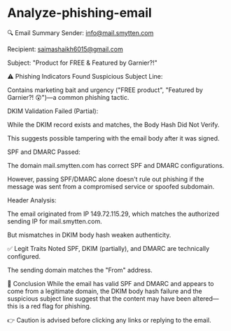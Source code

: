 # Analyze-phishing-email
🔍 Email Summary
Sender: info@mail.smytten.com

Recipient: saimashaikh6015@gmail.com

Subject: "Product for FREE & Featured by Garnier?!"

⚠️ Phishing Indicators Found
Suspicious Subject Line:

Contains marketing bait and urgency ("FREE product", "Featured by Garnier?! 😲")—a common phishing tactic.

DKIM Validation Failed (Partial):

While the DKIM record exists and matches, the Body Hash Did Not Verify.

This suggests possible tampering with the email body after it was signed.

SPF and DMARC Passed:

The domain mail.smytten.com has correct SPF and DMARC configurations.

However, passing SPF/DMARC alone doesn't rule out phishing if the message was sent from a compromised service or spoofed subdomain.

Header Analysis:

The email originated from IP 149.72.115.29, which matches the authorized sending IP for mail.smytten.com.

But mismatches in DKIM body hash weaken authenticity.

✅ Legit Traits Noted
SPF, DKIM (partially), and DMARC are technically configured.

The sending domain matches the "From" address.

🧠 Conclusion
While the email has valid SPF and DMARC and appears to come from a legitimate domain, the DKIM body hash failure and the suspicious subject line suggest that the content may have been altered—this is a red flag for phishing.

👉 Caution is advised before clicking any links or replying to the email.

